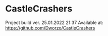 # CastleCrashers

Project build ver. 25.01.2022 21:37
Available at:
https://github.com/Dworzo/CastleCrashers